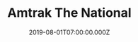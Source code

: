 ---
collection_archive: false
collection_awards: []
collection_category:
  - Editorial
  - Portraits
  - Environments
  - Travel
  - Reportage
  - Color
  - Uniquely American
collection_content: 
collection_cover: https://d1sf55qlb7p6hz.cloudfront.net/swchief-16.jpg
collection_cover_mobile: https://d1sf55qlb7p6hz.cloudfront.net/verticalcovers-14.jpg
collection_description: >-
  A project celebrating the romanticism of train travel and the light of the
  Southwest as a unifying ingredient—taking you from inside the train, out the
  window and the places Amtrak’s Southwest Chief can take you. This commission
  was special as I took my father on what he called “a trip of a lifetime.”
collection_description_alignment: left
collection_exhibition: []
collection_filter: Commissioned + Stock
collection_hidden: false
collection_meta: On The Southwest Chief
collection_press: []
collection_preview:
  - https://d1sf55qlb7p6hz.cloudfront.net/amtrak_swchief_covers-1-1.jpg
  - https://d1sf55qlb7p6hz.cloudfront.net/amtrak_swchief_covers-2-1.jpg
  - https://d1sf55qlb7p6hz.cloudfront.net/amtrak_swchief_covers-3-1.jpg
  - https://d1sf55qlb7p6hz.cloudfront.net/amtrak_swchief_covers-4-1.jpg
cover_image: https://d1sf55qlb7p6hz.cloudfront.net/social-13.jpg
date: 2019-08-01T07:00:00.000Z
hide_footer: true 
logo: 
navigation_theme: white
px_extra: true
slug: southwest-chief
theme_color: "#E3D2E7"
theme_color_all_works: 96EFD6"
title: Amtrak The National 
collection_blocks:
  - _bookshop_name: collections/media-row-start
    row_alignment: between
  - _bookshop_name: collections/media-element 
    color: "#E9E4EB"
    image:  https://d1sf55qlb7p6hz.cloudfront.net/swchief-1.jpg
    margin_left: '20'
    margin_right: 
    margin_y: '100'
    width: '60'
  - _bookshop_name: collections/media-row
    row_alignment: between
  - _bookshop_name: collections/media-element 
    color: "#F9F2E8"
    image: https://d1sf55qlb7p6hz.cloudfront.net/swchief-3.jpg
    margin_left: '5'
    margin_right: 
    margin_y: '100'
    width: '25'
  - _bookshop_name: collections/media-element 
    color: "#FAE8E6"
    image:  https://d1sf55qlb7p6hz.cloudfront.net/swchief-4.jpg
    margin_left: 0
    margin_right: '25'
    margin_y: '300'
    width: '40'
  - _bookshop_name: collections/media-row
    row_alignment: between
  - _bookshop_name: collections/media-element 
    color: "#E5DFE8"
    image: https://d1sf55qlb7p6hz.cloudfront.net/swchief-5.jpg
    margin_left: '10'
    margin_right: 
    margin_y: '400'
    width: '45'
  - _bookshop_name: collections/media-element 
    color: "#FFF1E3"
    image:  https://d1sf55qlb7p6hz.cloudfront.net/swchief-6.jpg
    margin_right: '5'
    margin_y: '100'
    width: '30'
  - _bookshop_name: collections/media-row
    row_alignment: between
  - _bookshop_name: collections/media-element 
    color: "#efefeF"
    image:  https://d1sf55qlb7p6hz.cloudfront.net/swchief-7.jpg
    margin_left: '20'
    margin_right: 
    margin_y: '100'
    width: '50'
  - _bookshop_name: collections/media-row
    row_alignment: between
  - _bookshop_name: collections/media-element 
    color: "#EBF2F4"
    image:  https://d1sf55qlb7p6hz.cloudfront.net/swchief-8.jpg
    margin_left: '35'
    margin_right: 
    margin_y: '100'
    width: '60'
  - _bookshop_name: collections/media-row
    row_alignment: between
  - _bookshop_name: collections/media-element 
    color: "#F5F1EE"
    image:  https://d1sf55qlb7p6hz.cloudfront.net/swchief-9.jpg
    margin_left: '20'
    margin_y: '100'
    width: '25'
  - _bookshop_name: collections/media-element 
    color: "#F6E6DD"
    image:  https://d1sf55qlb7p6hz.cloudfront.net/swchief-10.jpg
    margin_left: 
    margin_right: '10'
    margin_y: '300'
    width: '40'
  - _bookshop_name: collections/media-row
    row_alignment: between
  - _bookshop_name: collections/media-element 
    color: "#CF7861"
    image:  https://d1sf55qlb7p6hz.cloudfront.net/swchief-12.jpg
    margin_left: '10'
    margin_right: 
    margin_y: '-200'
    width: '20'
  - _bookshop_name: collections/media-element 
    color: "#ECEBE1"
    image:  https://d1sf55qlb7p6hz.cloudfront.net/swchief-11.jpg
    margin_left: 0
    margin_right: '30'
    margin_y: '200'
    width: '33'
  - _bookshop_name: collections/media-row
    row_alignment: between
  - _bookshop_name: collections/media-element 
    color: "#CAAEAD"
    image:  https://d1sf55qlb7p6hz.cloudfront.net/swchief-13.jpg
    margin_left: '10'
    margin_right: 
    margin_y: '700'
    width: '30'
  - _bookshop_name: collections/media-element 
    color: "#E7C0AE"
    image:  https://d1sf55qlb7p6hz.cloudfront.net/swchief-14.jpg
    margin_left: 0
    margin_right: '5'
    margin_y: '100'
    width: '50'
  - _bookshop_name: collections/media-row
    row_alignment: between
  - _bookshop_name: collections/media-element 
    color: "#F3E1D1"
    image:  https://d1sf55qlb7p6hz.cloudfront.net/swchief-15.jpg
    margin_left: '20'
    margin_right: 
    margin_y: '100'
    width: '25'
  - _bookshop_name: collections/media-element 
    color: "#CCCCD3"
    image:  https://d1sf55qlb7p6hz.cloudfront.net/swchief-16.jpg
    margin_left: 0
    margin_right: 0
    margin_y: '300'
    width: '50'
  - _bookshop_name: collections/media-row
    row_alignment: between
  - _bookshop_name: collections/media-element 
    color: "#E3E7C9"
    image:  https://d1sf55qlb7p6hz.cloudfront.net/swchief-17.jpg
    margin_left: '30'
    margin_right: 
    margin_y: '100'
    width: '40'
  - _bookshop_name: collections/media-row
    row_alignment: between
  - _bookshop_name: collections/media-element 
    color: "#D5E0E9"
    image:  https://d1sf55qlb7p6hz.cloudfront.net/swchief-18.jpg
    margin_left: '10'
    margin_right: 0
    margin_y: '100'
    width: '30'
  - _bookshop_name: collections/media-element 
    color: "#E0EAE9"
    image:  https://d1sf55qlb7p6hz.cloudfront.net/swchief-19.jpg
    margin_left: 0
    margin_right: 0
    margin_y: '400'
    width: '55'
  - _bookshop_name: collections/media-row
    row_alignment: between
  - _bookshop_name: collections/media-element 
    color: "#F6E0D2"
    image:  https://d1sf55qlb7p6hz.cloudfront.net/swchief-20.jpg
    margin_left: '65'
    margin_right: 0
    margin_y: '100'
    width: '30'
  - _bookshop_name: collections/media-row
    row_alignment: between
  - _bookshop_name: collections/media-element 
    color: "#FAF4EA"
    image:  https://d1sf55qlb7p6hz.cloudfront.net/swchief-21.jpg
    margin_left: '20'
    margin_y: '100'
    width: '55'
  - _bookshop_name: collections/media-row
    row_alignment: between
  - _bookshop_name: collections/media-element 
    color: "#DBD0DA"
    image:  https://d1sf55qlb7p6hz.cloudfront.net/swchief-22.jpg
    margin_left: '5'
    margin_right: 0
    margin_y: '200'
    width: '20'
  - _bookshop_name: collections/media-element 
    color: "#D8E4E4"
    image:  https://d1sf55qlb7p6hz.cloudfront.net/swchief-23.jpg
    margin_left: 0
    margin_right: '40'
    margin_y: '100'
    width: '25'
  - _bookshop_name: collections/media-row
    row_alignment: between
  - _bookshop_name: collections/media-element 
    color: "#D5B1A6"
    image:  https://d1sf55qlb7p6hz.cloudfront.net/swchief-24.jpg
    margin_left: '45'
    margin_right: 
    margin_y: '100'
    width: '50'
  - _bookshop_name: collections/media-row
    row_alignment: between
  - _bookshop_name: collections/media-element 
    color: "#F9F0F6"
    image:  https://d1sf55qlb7p6hz.cloudfront.net/swchief-25.jpg
    margin_left: '10'
    margin_y: '300'
    width: '40'
  - _bookshop_name: collections/media-element 
    color: "#FCD6CC"
    image:  https://d1sf55qlb7p6hz.cloudfront.net/swchief-27.jpg
    margin_right: '15'
    margin_y: '100'
    width: '30'
  - _bookshop_name: collections/media-row
    row_alignment: between
  - _bookshop_name: collections/media-element 
    color: "#FCEFE6"
    image:  https://d1sf55qlb7p6hz.cloudfront.net/swchief-26.jpg
    margin_left: '15'
    margin_right: 
    margin_y: '100'
    width: '40'
  - _bookshop_name: collections/media-element 
    color: "#EBE3EB"
    image:  https://d1sf55qlb7p6hz.cloudfront.net/swchief-28.jpg
    margin_left: 0
    margin_right: '20'
    margin_y: '700'
    width: '20'
  - _bookshop_name: collections/media-row
    row_alignment: between
  - _bookshop_name: collections/media-element 
    color: "#E6F0F8"
    image: https://d1sf55qlb7p6hz.cloudfront.net/swchief-29.jpg
    margin_left: '35'
    margin_y: '100'
    width: '40'
  - _bookshop_name: collections/media-row-end

---